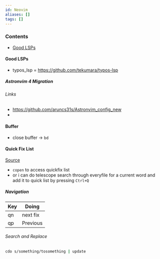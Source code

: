 ```yaml
---
id: Neovim
aliases: []
tags: []
---
```


### Contents

- [Good LSPs](#good%20lsps)

#### Good LSPs

- typos_lsp = https://github.com/tekumara/typos-lsp

##### Astronvim 4 Migration

###### Links

- https://github.com/aruncs31s/Astronvim_config_new
-

#### Buffer

- close buffer -> `bd`

#### Quick Fix List

[Source](https://youtu.be/AuXZA-xCv04?si=N08Jwg8wmCDbs7-G)

- `copen` to access quickfix list
- or i can do telescope search through everyfile for a current word and add it to quick list by pressing `Ctrl+Q`

##### Navigation

| Key        | Doing    |
| ---------- | -------- |
| <Leader>qn | next fix |
| qp         | Previous |

###### Search and Replace

```bash
cdo s/something/tosomething | update
```
